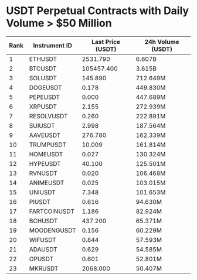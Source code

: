 # USDT Perpetual Contracts with Daily Volume > $50 Million

| Rank | Instrument ID | Last Price (USDT) | 24h Volume (USDT) |
|------|---------------|-------------------|-------------------|
| 1 | ETHUSDT | 2531.790 | 6.607B |
| 2 | BTCUSDT | 105457.400 | 3.615B |
| 3 | SOLUSDT | 145.890 | 712.649M |
| 4 | DOGEUSDT | 0.178 | 449.830M |
| 5 | PEPEUSDT | 0.000 | 447.689M |
| 6 | XRPUSDT | 2.155 | 272.939M |
| 7 | RESOLVUSDT | 0.260 | 222.891M |
| 8 | SUIUSDT | 2.998 | 187.564M |
| 9 | AAVEUSDT | 276.780 | 162.339M |
| 10 | TRUMPUSDT | 10.009 | 161.814M |
| 11 | HOMEUSDT | 0.027 | 130.324M |
| 12 | HYPEUSDT | 40.100 | 125.501M |
| 13 | RVNUSDT | 0.020 | 106.468M |
| 14 | ANIMEUSDT | 0.025 | 103.015M |
| 15 | UNIUSDT | 7.348 | 101.653M |
| 16 | PIUSDT | 0.616 | 94.630M |
| 17 | FARTCOINUSDT | 1.186 | 82.924M |
| 18 | BCHUSDT | 437.200 | 65.371M |
| 19 | MOODENGUSDT | 0.156 | 60.229M |
| 20 | WIFUSDT | 0.844 | 57.593M |
| 21 | ADAUSDT | 0.629 | 54.585M |
| 22 | OPUSDT | 0.601 | 52.801M |
| 23 | MKRUSDT | 2068.000 | 50.407M |
